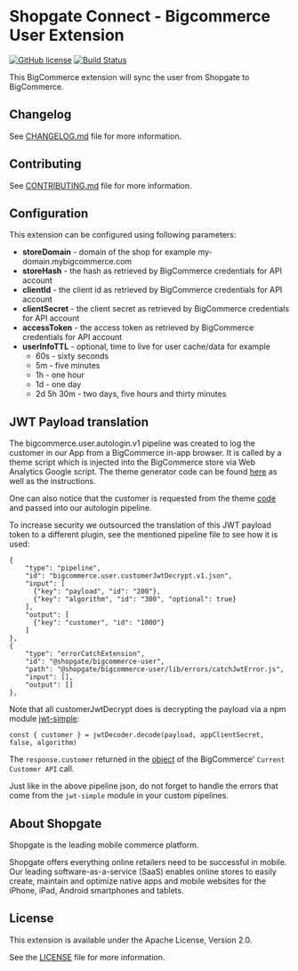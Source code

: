 # Shopgate Connect - Bigcommerce User Extension

[![GitHub license](http://dmlc.github.io/img/apache2.svg)](LICENSE)
[![Build Status](https://travis-ci.org/shopgate/ext-bigcommerce-user.svg?branch=master)](https://travis-ci.org/shopgate/ext-bigcommerce-user)

This BigCommerce extension will sync the user from Shopgate to BigCommerce.

## Changelog

See [CHANGELOG.md](CHANGELOG.md) file for more information.

## Contributing

See [CONTRIBUTING.md](docs/CONTRIBUTING.md) file for more information.

## Configuration
This extension can be configured using following parameters:
* **storeDomain** - domain of the shop for example my-domain.mybigcommerce.com
* **storeHash** - the hash as retrieved by BigCommerce credentials for API account
* **clientId** - the client id as retrieved by BigCommerce credentials for API account
* **clientSecret** - the client secret as retrieved by BigCommerce credentials for API account
* **accessToken** - the access token as retrieved by BigCommerce credentials for API account
* **userInfoTTL** - optional, time to live for user cache/data for example
    * 60s - sixty seconds
    * 5m - five minutes
    * 1h - one hour
    * 1d - one day 
    * 2d 5h 30m - two days, five hours and thirty minutes 

## JWT Payload translation
The bigcommerce.user.autologin.v1 pipeline was created to log the customer in our App from a BigCommerce in-app browser. 
It is called by a theme script which is injected into the BigCommerce store via Web Analytics Google script.
The theme generator code can be found [here](https://github.com/shopgate/bigcommerce-js) as well as the instructions.

One can also notice that the customer is requested from the theme 
[code](https://github.com/shopgate/bigcommerce-js/blob/ff923770a1842184547413425b909b27a103c071/src/modules/app_event_subscribers/autologin.js#L20) 
and passed into our autologin pipeline.

To increase security we outsourced the translation of this JWT payload token to a different plugin, 
see the mentioned pipeline file to see how it is used:
```$xslt
{
    "type": "pipeline",
    "id": "bigcommerce.user.customerJwtDecrypt.v1.json",
    "input": [
      {"key": "payload", "id": "200"},
      {"key": "algorithm", "id": "300", "optional": true}
    ],
    "output": [
      {"key": "customer", "id": "1000"}
    ]
},
{
    "type": "errorCatchExtension",
    "id": "@shopgate/bigcommerce-user",
    "path": "@shopgate/bigcommerce-user/lib/errors/catchJwtError.js",
    "input": [],
    "output": []
},
```
Note that all customerJwtDecrypt does is decrypting the payload via a 
npm module [jwt-simple](https://www.npmjs.com/package/jwt-simple):
```$xslt
const { customer } = jwtDecoder.decode(payload, appClientSecret, false, algorithm)
```
The `response.customer` returned in the 
[object](https://developer.bigcommerce.com/api-docs/customers/current-customer-api) of the BigCommerce' 
`Current Customer API` call.

Just like in the above pipeline json, do not forget to handle the errors that come from the `jwt-simple` module 
in your custom pipelines.

## About Shopgate

Shopgate is the leading mobile commerce platform.

Shopgate offers everything online retailers need to be successful in mobile. Our leading
software-as-a-service (SaaS) enables online stores to easily create, maintain and optimize native
apps and mobile websites for the iPhone, iPad, Android smartphones and tablets.

## License

This extension is available under the Apache License, Version 2.0.

See the [LICENSE](./LICENSE) file for more information.
